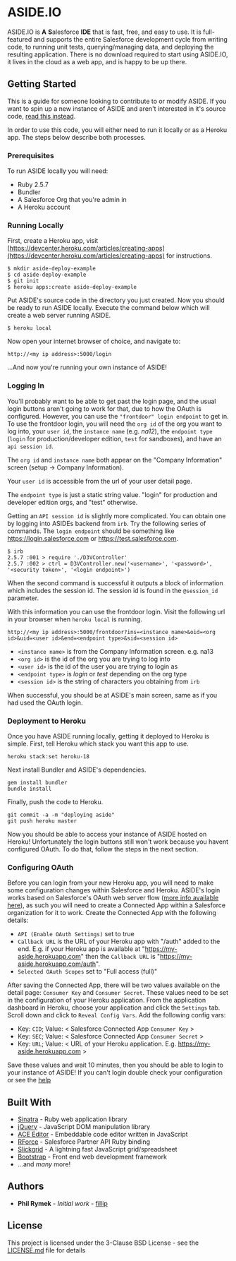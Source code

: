 
# ASIDE.IO

ASIDE.IO is **A** **S**alesforce **IDE** that is fast, free, and easy to use. It is full-featured and supports the entire Salesforce development cycle from writing code, to running unit tests, querying/managing data, and deploying the resulting application.  There is no download required to start using ASIDE.IO, it lives in the cloud as a web app, and is happy to be up there.

## Getting Started

This is a guide for someone looking to contribute to or modify ASIDE.  If you want to spin up a new instance of ASIDE and aren't interested in it's source code, [read this instead](https://fillip.github.io/aside-io/instance.html).

In order to use this code, you will either need to run it locally or as a Heroku app.  The steps below describe both processes.

### Prerequisites

To run ASIDE locally you will need:

* Ruby 2.5.7
* Bundler
* A Salesforce Org that you're admin in
* A Heroku account

### Running Locally

First, create a Heroku app, visit [https://devcenter.heroku.com/articles/creating-apps](https://devcenter.heroku.com/articles/creating-apps) for instructions.
```
$ mkdir aside-deploy-example
$ cd aside-deploy-example
$ git init
$ heroku apps:create aside-deploy-example
```
Put ASIDE's source code in the directory you just created.  Now you should be ready to run ASIDE locally.  Execute the command below which will create a web server running ASIDE. 
```
$ heroku local
```
Now open your internet browser of choice, and navigate to: 
```
http://<my ip address>:5000/login
```
...And now you're running your own instance of ASIDE!  

### Logging In

You'll probably want to be able to get past the login page, and the usual login buttons aren't going to work for that, due to how the OAuth is configured.  However, you can use the `"frontdoor" login endpoint` to get in.  To use the frontdoor login, you will need the `org id` of the org you want to log into, your `user id`, the `instance name` (e.g. *na12*), the `endpoint type` (`login` for production/developer edition, `test` for sandboxes), and have an `api session id`.

The `org id` and `instance name` both appear on the "Company Information" screen (setup -> Company Information).

Your `user id` is accessible from the url of your user detail page.

The `endpoint type` is just a static string value.  "login" for production and developer edition orgs, and "test" otherwise.

Getting an `API session id` is slightly more complicated.  You can obtain one by logging into ASIDEs backend from `irb`.  Try the following series of commands.  The `login endpoint` should be something like https://login.salesforce.com or https://test.salesforce.com.

```
$ irb
2.5.7 :001 > require './D3VController'
2.5.7 :002 > ctrl = D3VController.new('<username>', '<password>', '<security token>', '<login endpoint>')
```

When the second command is successful it outputs a block of information which includes the session id.  The session id is found in the `@session_id` parameter.

With this information you can use the frontdoor login.  Visit the following url in your browser when `heroku local` is running.
```
http://<my ip address>:5000/frontdoor?ins=<instance name>&oid=<org id>&uid=<user id>&end=<endpoint type>&sid=<session id>
```
* `<instance name>` is from the Company Information screen.  e.g. na13
* `<org id>` is the id of the org you are trying to log into
* `<user id>` is the id of the user you are trying to login as
* `<endpoint type>` is *login* or *test* depending on the org type
* `<session id>` is the string of characters you obtaining from `irb`

When successful, you should be at ASIDE's main screen, same as if you had used the OAuth login.

### Deployment to Heroku

Once you have ASIDE running locally, getting it deployed to Heroku is simple.  First, tell Heroku which stack you want this app to use.
```
heroku stack:set heroku-18
```
Next install Bundler and ASIDE's dependencies.
```
gem install bundler
bundle install
```
Finally, push the code to Heroku.
```
git commit -a -m "deploying aside"
git push heroku master
```
Now you should be able to access your instance of ASIDE hosted on Heroku!  Unfortunately the login buttons still won't work because you havent configured OAuth.  To do that, follow the steps in the next section.

### Configuring OAuth

Before you can login from your new Heroku app, you will need to make some configuration changes within Salesforce and Heroku.  ASIDE's login works based on Salesforce's OAuth web server flow ([more info available here](https://developer.salesforce.com/docs/atlas.en-us.api_rest.meta/api_rest/intro_understanding_web_server_oauth_flow.htm)), as such you will need to create a Connected App within a Salesforce organization for it to work.  Create the Connected App with the following details:

* `API (Enable OAuth Settings)` set to true
* `Callback URL` is the URL of your Heroku app with "/auth" added to the end.  E.g. if your Heroku app is available at "https://my-aside.herokuapp.com" then the `Callback URL` is "https://my-aside.herokuapp.com/auth".
* `Selected OAuth Scopes` set to "Full access (full)"

After saving the Connected App, there will be two values available on the detail page: `Consumer Key` and `Consumer Secret`.  These values need to be set in the configuration of your Heroku application.  From the application dashboard in Heroku, choose your application and click the `Settings` tab.  Scroll down and click to `Reveal Config Vars`.  Add the following config vars:

* Key: `CID`; Value: < Salesforce Connected App `Consumer Key` >
* Key: `SEC`; Value: < Salesforce Connected App `Consumer Secret` >
* Key: `URL`; Value: < URL of your Heroku application.  E.g. https://my-aside.herokuapp.com >

Save these values and wait 10 minutes, then you should be able to login to your instance of ASIDE!  If you can't login double check your configuration or see the [help](https://aside.io/help)

## Built With

* [Sinatra](http://sinatrarb.com/) - Ruby web application library
* [jQuery](https://jquery.com/) - JavaScript DOM manipulation library
* [ACE Editor](https://ace.c9.io/) - Embeddable code editor written in JavaScript
* [RForce](https://github.com/undees/rforce) - Salesforce Partner API Ruby binding
* [Slickgrid](https://github.com/mleibman/SlickGrid) - A lightning fast JavaScript grid/spreadsheet
* [Bootstrap](https://getbootstrap.com/) - Front end web development framework
* ...and *many* more!

## Authors

* **Phil Rymek** - *Initial work* - [fillip](https://github.com/fillip)

## License

This project is licensed under the 3-Clause BSD License - see the [LICENSE.md](LICENSE.md) file for details